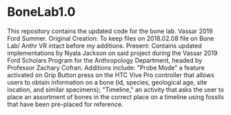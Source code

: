 # BoneLab1.0
This repository contains the updated code for the bone lab. Vassar 2019 Ford Summer.
Original Creation: To keep files on 2018.02.08 file on Bone Lab/ Anthr VR intact before my additions. 
Present: Contains updated implementations by Nyala Jackson on said project during the Vassar 2019 Ford Scholars Program for the Anthropology Department, headed by Professor Zachary Cofran. Additions include: "Probe Mode" a feature activated on Grip Button press on the HTC Vive Pro controller that allows users to obtain information on a bone (id, species, geological age, site location, and similar specimens); "Timeline," an activity that asks the user to place an assortment of bones in the correct place on a timeline using fossils that have been pre-placed for reference. 
